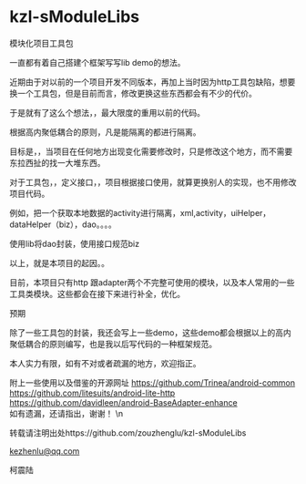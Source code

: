 kzl-sModuleLibs
===============

模块化项目工具包


一直都有着自己搭建个框架写写lib demo的想法。

近期由于对以前的一个项目开发不同版本，再加上当时因为http工具包缺陷，想要换一个工具包，但是目前而言，修改更换这些东西都会有不少的代价。

于是就有了这么个想法，，最大限度的重用以前的代码。


根据高内聚低耦合的原则，凡是能隔离的都进行隔离。

目标是，，当项目在任何地方出现变化需要修改时，只是修改这个地方，而不需要东拉西扯的找一大堆东西。


对于工具包，，定义接口，，项目根据接口使用，就算更换别人的实现，也不用修改项目代码。

例如，把一个获取本地数据的activity进行隔离，xml,activity，uiHelper，dataHelper（biz），dao。。。。

使用lib将dao封装，使用接口规范biz


以上，就是本项目的起因。。


目前，本项目只有http 跟adapter两个不完整可使用的模块，以及本人常用的一些工具类模块。这些都会在接下来进行补全，优化。

预期

除了一些工具包的封装，我还会写上一些demo，这些demo都会根据以上的高内聚低耦合的原则编写，也是我以后写代码的一种框架规范。

本人实力有限，如有不对或者疏漏的地方，欢迎指正。

附上一些使用以及借鉴的开源网址
https://github.com/Trinea/android-common </br>
https://github.com/litesuits/android-lite-http </br>
https://github.com/davidleen/android-BaseAdapter-enhance </br>
如有遗漏，还请指出，谢谢！ \n


转载请注明出处https://github.com/zouzhenglu/kzl-sModuleLibs </br>

<a href="kezhenlu@qq.com">kezhenlu@qq.com</a>

柯震陆







